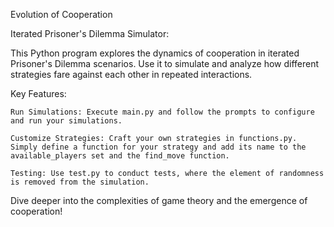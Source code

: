 Evolution of Cooperation

Iterated Prisoner's Dilemma Simulator:

This Python program explores the dynamics of cooperation in iterated Prisoner's Dilemma scenarios. Use it to simulate and analyze how different strategies fare against each other in repeated interactions.

Key Features:

    Run Simulations: Execute main.py and follow the prompts to configure and run your simulations.
    
    Customize Strategies: Craft your own strategies in functions.py. Simply define a function for your strategy and add its name to the available_players set and the find_move function.
    
    Testing: Use test.py to conduct tests, where the element of randomness is removed from the simulation.

Dive deeper into the complexities of game theory and the emergence of cooperation!
